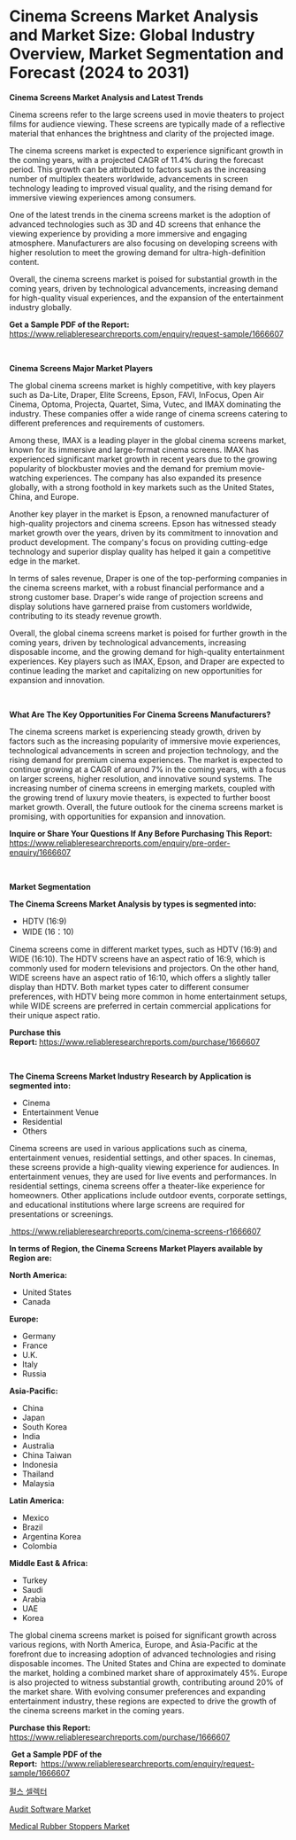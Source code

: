 <p><h1>Cinema Screens Market Analysis and Market Size: Global Industry Overview, Market Segmentation and Forecast (2024 to 2031)</h1></p><p><strong>Cinema Screens Market Analysis and Latest Trends</strong></p>
<p><p>Cinema screens refer to the large screens used in movie theaters to project films for audience viewing. These screens are typically made of a reflective material that enhances the brightness and clarity of the projected image.</p><p>The cinema screens market is expected to experience significant growth in the coming years, with a projected CAGR of 11.4% during the forecast period. This growth can be attributed to factors such as the increasing number of multiplex theaters worldwide, advancements in screen technology leading to improved visual quality, and the rising demand for immersive viewing experiences among consumers.</p><p>One of the latest trends in the cinema screens market is the adoption of advanced technologies such as 3D and 4D screens that enhance the viewing experience by providing a more immersive and engaging atmosphere. Manufacturers are also focusing on developing screens with higher resolution to meet the growing demand for ultra-high-definition content.</p><p>Overall, the cinema screens market is poised for substantial growth in the coming years, driven by technological advancements, increasing demand for high-quality visual experiences, and the expansion of the entertainment industry globally.</p></p>
<p><strong>Get a Sample PDF of the Report:&nbsp;</strong> <a href="https://www.reliableresearchreports.com/enquiry/request-sample/1666607">https://www.reliableresearchreports.com/enquiry/request-sample/1666607</a></p>
<p>&nbsp;</p>
<p><strong>Cinema Screens Major Market Players</strong></p>
<p><p>The global cinema screens market is highly competitive, with key players such as Da-Lite, Draper, Elite Screens, Epson, FAVI, InFocus, Open Air Cinema, Optoma, Projecta, Quartet, Sima, Vutec, and IMAX dominating the industry. These companies offer a wide range of cinema screens catering to different preferences and requirements of customers.</p><p>Among these, IMAX is a leading player in the global cinema screens market, known for its immersive and large-format cinema screens. IMAX has experienced significant market growth in recent years due to the growing popularity of blockbuster movies and the demand for premium movie-watching experiences. The company has also expanded its presence globally, with a strong foothold in key markets such as the United States, China, and Europe.</p><p>Another key player in the market is Epson, a renowned manufacturer of high-quality projectors and cinema screens. Epson has witnessed steady market growth over the years, driven by its commitment to innovation and product development. The company's focus on providing cutting-edge technology and superior display quality has helped it gain a competitive edge in the market.</p><p>In terms of sales revenue, Draper is one of the top-performing companies in the cinema screens market, with a robust financial performance and a strong customer base. Draper's wide range of projection screens and display solutions have garnered praise from customers worldwide, contributing to its steady revenue growth.</p><p>Overall, the global cinema screens market is poised for further growth in the coming years, driven by technological advancements, increasing disposable income, and the growing demand for high-quality entertainment experiences. Key players such as IMAX, Epson, and Draper are expected to continue leading the market and capitalizing on new opportunities for expansion and innovation.</p></p>
<p>&nbsp;</p>
<p><strong>What Are The Key Opportunities For Cinema Screens Manufacturers?</strong></p>
<p><p>The cinema screens market is experiencing steady growth, driven by factors such as the increasing popularity of immersive movie experiences, technological advancements in screen and projection technology, and the rising demand for premium cinema experiences. The market is expected to continue growing at a CAGR of around 7% in the coming years, with a focus on larger screens, higher resolution, and innovative sound systems. The increasing number of cinema screens in emerging markets, coupled with the growing trend of luxury movie theaters, is expected to further boost market growth. Overall, the future outlook for the cinema screens market is promising, with opportunities for expansion and innovation.</p></p>
<p><strong>Inquire or Share Your Questions If Any Before Purchasing This Report:</strong> <a href="https://www.reliableresearchreports.com/enquiry/pre-order-enquiry/1666607">https://www.reliableresearchreports.com/enquiry/pre-order-enquiry/1666607</a></p>
<p>&nbsp;</p>
<p><strong>Market Segmentation</strong></p>
<p><strong>The Cinema Screens Market Analysis by types is segmented into:</strong></p>
<p><ul><li>HDTV (16:9)</li><li>WIDE (16：10)</li></ul></p>
<p><p>Cinema screens come in different market types, such as HDTV (16:9) and WIDE (16:10). The HDTV screens have an aspect ratio of 16:9, which is commonly used for modern televisions and projectors. On the other hand, WIDE screens have an aspect ratio of 16:10, which offers a slightly taller display than HDTV. Both market types cater to different consumer preferences, with HDTV being more common in home entertainment setups, while WIDE screens are preferred in certain commercial applications for their unique aspect ratio.</p></p>
<p><strong>Purchase this Report:&nbsp;</strong><a href="https://www.reliableresearchreports.com/purchase/1666607">https://www.reliableresearchreports.com/purchase/1666607</a></p>
<p>&nbsp;</p>
<p><strong>The Cinema Screens Market Industry Research by Application is segmented into:</strong></p>
<p><ul><li>Cinema</li><li>Entertainment Venue</li><li>Residential</li><li>Others</li></ul></p>
<p><p>Cinema screens are used in various applications such as cinema, entertainment venues, residential settings, and other spaces. In cinemas, these screens provide a high-quality viewing experience for audiences. In entertainment venues, they are used for live events and performances. In residential settings, cinema screens offer a theater-like experience for homeowners. Other applications include outdoor events, corporate settings, and educational institutions where large screens are required for presentations or screenings.</p></p>
<p><a href="https://www.reliableresearchreports.com/cinema-screens-r1666607">&nbsp;https://www.reliableresearchreports.com/cinema-screens-r1666607</a></p>
<p><strong>In terms of Region, the Cinema Screens Market Players available by Region are:</strong></p>
<p>
    <p> <strong> North America: </strong>
        <ul>
            <li>United States</li>
            <li>Canada</li>
        </ul>
        </p> 
    <p> <strong> Europe: </strong>
        <ul>
            <li>Germany</li>
            <li>France</li>
            <li>U.K.</li>
            <li>Italy</li>
            <li>Russia</li>
        </ul>
        </p> 
    <p> <strong> Asia-Pacific: </strong>
        <ul>
            <li>China</li>
            <li>Japan</li>
            <li>South Korea</li>
            <li>India</li>
            <li>Australia</li>
            <li>China Taiwan</li>
            <li>Indonesia</li>
            <li>Thailand</li>
            <li>Malaysia</li>
        </ul>
        </p> 
    <p> <strong> Latin America: </strong>
        <ul>
            <li>Mexico</li>
            <li>Brazil</li>
            <li>Argentina Korea</li>
            <li>Colombia</li>
        </ul>
        </p> 
    <p> <strong> Middle East & Africa: </strong>
        <ul>
            <li>Turkey</li>
            <li>Saudi</li>
            <li>Arabia</li>
            <li>UAE</li>
            <li>Korea</li>
        </ul>
    </p>
    </p>
<p><p>The global cinema screens market is poised for significant growth across various regions, with North America, Europe, and Asia-Pacific at the forefront due to increasing adoption of advanced technologies and rising disposable incomes. The United States and China are expected to dominate the market, holding a combined market share of approximately 45%. Europe is also projected to witness substantial growth, contributing around 20% of the market share. With evolving consumer preferences and expanding entertainment industry, these regions are expected to drive the growth of the cinema screens market in the coming years.</p></p>
<p><strong>Purchase this Report: </strong><a href="https://www.reliableresearchreports.com/purchase/1666607">https://www.reliableresearchreports.com/purchase/1666607</a></p>
<p>&nbsp;<strong>Get a Sample PDF of the Report:&nbsp;&nbsp;</strong><a href="https://www.reliableresearchreports.com/enquiry/request-sample/1666607">https://www.reliableresearchreports.com/enquiry/request-sample/1666607</a></p>
<p><strong></strong></p>
<p><p><a href="https://medium.com/@christianlarkinus/%ED%8E%84%EC%8A%A4-%EC%85%80%EB%A0%89%ED%84%B0-%EC%8B%9C%EC%9E%A5-%EA%B2%BD%EC%9F%81-%EB%B6%84%EC%84%9D-%EC%8B%9C%EC%9E%A5-%EB%8F%99%ED%96%A5-%EB%B0%8F-2031%EB%85%84%EA%B9%8C%EC%A7%80%EC%9D%98-%EC%98%88%EC%B8%A1-9be047b983c6">펄스 셀렉터</a></p><p><a href="https://www.linkedin.com/pulse/audit-software-market-exploring-share-trends-future-growth-j60ye">Audit Software Market</a></p><p><a href="https://www.linkedin.com/pulse/medical-rubber-stoppers-market-trends-forecast-competitive-pseoc">Medical Rubber Stoppers Market</a></p></p>